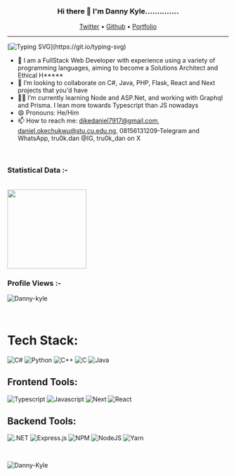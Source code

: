 <h3 align="center"> Hi there 👋 I'm Danny Kyle.............. </h3>

<p align="center">
  <a href="https://twitter.com/tru0k_dan">Twitter</a> •
  <a href="https://github.com/Danny-Kyle">Github</a> •
  <a href="https://stat-portfolio.vercel.app">Portfolio</a> 
</p>

---

[![Typing SVG](https://readme-typing-svg.herokuapp.com?font=comfortaa&color=016EEA&size=24&width=600&lines=Welcome+to+my+github+!!!;I+am+a+Software+Engineer,;and+an+Aspiring+Solutions+Architect.;Nice+to+meet+you!...)](https://git.io/typing-svg)

- 🔭 I am a FullStack Web Developer with experience using a variety of programming languages, aiming to become a Solutions Architect and Ethical H*****
- 👯 I’m looking to collaborate on C#, Java, PHP, Flask, React and Next projects that you'd have
- 👯🌱 I’m currently learning Node and ASP.Net, and working with Graphql and Prisma. I lean more towards Typescript than JS nowadays
- 😄 Pronouns: He/Him
- 📫 How to reach me: dikedaniel7917@gmail.com, daniel.okechukwu@stu.cu.edu.ng, 08156131209-Telegram and WhatsApp, tru0k.dan @IG, tru0k_dan on X

<br>
<h3>Statistical Data :-</h3>
<br>

<img height="180em" src="https://github-readme-stats.vercel.app/api/top-langs/?username=Danny-Kyle&exclude_repo=DSS-proj&show_icons=true&hide_border=true&layout=compact&langs_count=8&bg_color=0d1117&text_color=ffffff"/>
<br>

<p align="right"> <h3>Profile Views :-</h3> <img src="https://komarev.com/ghpvc/?username=Danny-kyle&label=Profile%20views&color=0e75b6&style=flat"
    alt="Danny-kyle" /> 
  </p>

  <br>

# Tech Stack:
![C#](https://img.shields.io/badge/c%23-%23239120.svg?style=for-the-badge&logo=csharp&logoColor=white)
![Python](https://img.shields.io/badge/python-red?style=for-the-badge&logo=python) ![C++](https://img.shields.io/badge/c%2B%2B-purple?style=for-the-badge&logo=cplusplus) ![C](https://img.shields.io/badge/c-blue?style=for-the-badge&logo=c) ![Java](https://img.shields.io/badge/java-blue?style=for-the-badge&logo=apachenetbeanside)

## Frontend Tools:
![Typescript](https://img.shields.io/badge/typescript-black?style=flat-square&logo=typescript)
![Javascript](https://img.shields.io/badge/javascript-black?style=flat-square&logo=javascript)
![Next](https://img.shields.io/badge/next-black?style=for-the-badge&logo=nextdotjs)
![React](https://img.shields.io/badge/react-blue?style=for-the-badge&logo=react)

## Backend Tools:
![.NET](https://img.shields.io/badge/.net-purple?style=for-the-badge&logo=dotnet) ![Express.js](https://img.shields.io/badge/express.js-%23404d59.svg?style=for-the-badge&logo=express&logoColor=%2361DAFB) ![NPM](https://img.shields.io/badge/NPM-%23000000.svg?style=for-the-badge&logo=npm&logoColor=white) ![NodeJS](https://img.shields.io/badge/node.js-6DA55F?style=for-the-badge&logo=node.js&logoColor=white) ![Yarn](https://img.shields.io/badge/yarn-6DA55F?style=for-the-badge&logo=yarn&logoColor=white)



<br>
<p>
  <img align="center" src="https://github-readme-streak-stats.herokuapp.com/?user=Danny-Kyle&theme=dark&background=0d1117&date_format=M%20j%5B%2C%20Y%5D" alt="Danny-Kyle" />
</p>
<br>


<!---

# Github Statistics 📊
<p><img align="center"
    src="https://github-readme-stats.vercel.app/api/top-langs?username=danny-kyle&show_icons=true&locale=en&bg_color=0d1117&text_color=ffffff&layout=compact"
    alt="danny-kyle" 
    bg_color=#808080/></p>
    
<p align="center">
[![Top Langs](https://github-readme-stats.vercel.app/api/top-langs?username=Danny-Kyle&layout=pie)](https://github.com/anuraghazra/github-readme-stats)
  
<p>&nbsp;
  <img align="center" src="https://github-readme-stats.vercel.app/api/top-langs?username=Danny-Kyle&theme=tokyonight&layout=compact"
    alt="Danny-Kyle" />
</p>
<a href="https://github.com/Danny-Kyle/nextjs-fm-devjobs-app">
  <img align="center" src="https://github-readme-stats.vercel.app/api/pin/?username=Danny-Kyle&repo=nextjs-fm-devjobs-app&title_color=ffffff&text_color=c9cacc&icon_color=2bbc8a&bg_color=1d1f21" />
</a> 

</p>
<br>
<p>&nbsp;
  <img align="center" src="https://github-readme-stats.vercel.app/api?username=Danny-Kyle&show_icons=true&locale=en&hide=contribs,prs&bg_color=0d1117&text_color=ffffff&repo=convoychat"
    alt="Danny-Kyle" />
</p>
<a href="https://github.com/Danny-Kyle">
  <img height="180em" src="https://github-readme-stats.vercel.app/api?username=Danny-Kyle&show_icons=true&theme=github_dark&include_all_commits=true&count_private=true"/>
  <img height="180em" width="50%" src="https://github-readme-stats-eight-theta.vercel.app/api/top-langs/?username=Danny-Kyle&layout=compact&langs_count=8&theme=dark"/>
</a>
<p>&nbsp;
  <img align="center" src="https://github-readme-stats.vercel.app/api/top-langs/?username=Danny-Kyle&theme=tokyonight&layout=compact"
    alt="Danny-Kyle" />
</p>
---!>
